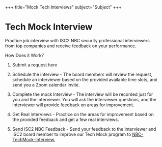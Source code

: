 +++
title="Mock Tech Interviews"
subject="Subject"
+++

# Tech Mock Interview


Practice job interview with ISC2 NBC security professional interviewers from top companies and receive feedback on your performance.

How Does it Work?

1. Submit a request here

1. Schedule the interview - The board members will review the request, schedule an interviewer based on the provided available time slots, and send you a Zoom calendar invite.

1. Complete the mock Interview - The interview will be recorded just for you and the interviewer. You will ask the interviewer questions, and the interviewer will provide feedback on areas for improvement. 

1. Get Real Interviews - Practice on the areas for improvement based on the provided feedback and get a few real interviews. 

1. Send ISC2 NBC Feedback - Send your feedback to the interviewer and ISC2 board member to improve our Tech Mock program to [NBC-TechMock-Interview.](mailto:NorthBayISC3@gmail.com) 

